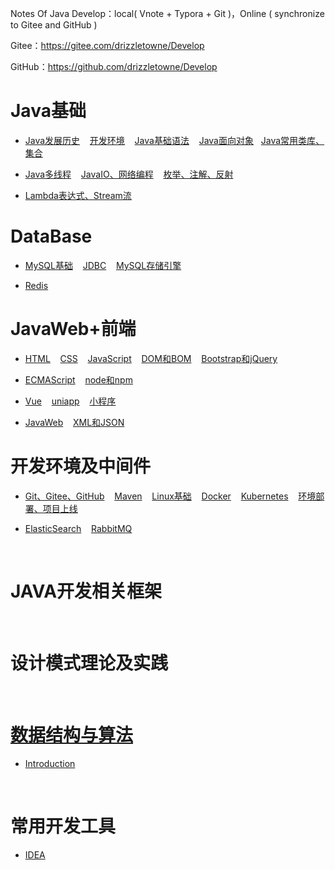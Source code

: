 Notes Of Java Develop：local( Vnote + Typora + Git )，Online ( synchronize to Gitee and GitHub )

Gitee：https://gitee.com/drizzletowne/Develop

GitHub：https://github.com/drizzletowne/Develop

# Java基础

* [Java发展历史](JavaSE/detail/history.md) &nbsp;&nbsp; [开发环境](JavaSE/detail/env.md) &nbsp;&nbsp; [Java基础语法](JavaSE/base.md)  &nbsp;&nbsp;  [Java面向对象](JavaSE/oop.md)&nbsp;&nbsp;  [Java常用类库、集合](JavaSE/classlib.md) &nbsp;&nbsp; 

*  [Java多线程](JavaSE/thread.md) &nbsp;&nbsp;   [JavaIO、网络编程](JavaSE/JavaIO.md) &nbsp;&nbsp;  [枚举、注解、反射](JavaSE/senior.md) &nbsp;&nbsp; 

*  [Lambda表达式、Stream流](JavaSE/lambda.md) &nbsp;&nbsp; 


# DataBase

*  [MySQL基础](Database/mysql-1.md) &nbsp;&nbsp;    [JDBC](Database/jdbc.md) &nbsp;&nbsp;   [MySQL存储引擎](Database/innodb.md) &nbsp;&nbsp;  

* [Redis](Database/Redis.md)




# JavaWeb+前端

* [HTML](Web/HTML.md) &nbsp;&nbsp;   [CSS](Web/CSS.md) &nbsp;&nbsp;  [JavaScript](Web/JavaScript.md) &nbsp;&nbsp;   [DOM和BOM](Web/WebAPI.md) &nbsp;&nbsp;   [Bootstrap和jQuery](Web/frame.md) &nbsp;&nbsp;  

* [ECMAScript](Web/ES6.md) &nbsp;&nbsp;   [node和npm](Web/nodejs.md) &nbsp;&nbsp;   

* [Vue](Web/Vue.md) &nbsp;&nbsp;   [uniapp](Web/uniapp.md) &nbsp;&nbsp;   [小程序](Web/小程序.md) &nbsp;&nbsp;   

* [JavaWeb](Web/JavaWeb.md) &nbsp;&nbsp;  [XML和JSON](Web/XML.md) &nbsp;&nbsp;  



# 开发环境及中间件

* [Git、Gitee、GitHub](Environment/Git.md) &nbsp;&nbsp;  [Maven](Environment/maven.md) &nbsp;&nbsp; [Linux基础](Environment/Linux.md) &nbsp;&nbsp;  [Docker](Environment/Docker.md) &nbsp;&nbsp; [Kubernetes](Environment/kubernetes.md) &nbsp;&nbsp; [环境部署、项目上线](Environment/deployment.md) &nbsp;&nbsp;

* [ElasticSearch](Environment/ElasticSearch.md) &nbsp;&nbsp; [RabbitMQ](Environment/RabbitMQ.md) &nbsp;&nbsp; 



<br/>

# JAVA开发相关框架


<br/>

# 设计模式理论及实践



<br/>


# [数据结构与算法](DataStructure/introduction.md)

* [Introduction](DataStructure/introduction.md)







<br/>


# 常用开发工具

* [IDEA](Tools/idea.md)